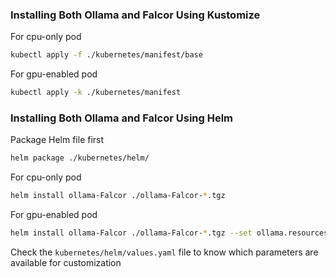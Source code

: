 ### Installing Both Ollama and Falcor Using Kustomize

For cpu-only pod

```bash
kubectl apply -f ./kubernetes/manifest/base
```

For gpu-enabled pod

```bash
kubectl apply -k ./kubernetes/manifest
```

### Installing Both Ollama and Falcor Using Helm

Package Helm file first

```bash
helm package ./kubernetes/helm/
```

For cpu-only pod

```bash
helm install ollama-Falcor ./ollama-Falcor-*.tgz
```

For gpu-enabled pod

```bash
helm install ollama-Falcor ./ollama-Falcor-*.tgz --set ollama.resources.limits.nvidia.com/gpu="1"
```

Check the `kubernetes/helm/values.yaml` file to know which parameters are available for customization
